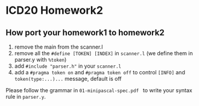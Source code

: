 # ICD20 Homework2

## How port your homework1 to homework2

1. remove the main from the scanner.l
2. remove all the `#define [TOKEN] [INDEX]` in `scanner.l` (we define them in parser.y with `%token`)
3. add `#include "parser.h"` in your `scanner.l`
4. add a `#pragma token on` and `#pragma token off` to control `[INFO]` and `token(type:...)...` message, default is off

Please follow the grammar in `01-minipascal-spec.pdf ` to write your syntax rule in `parser.y`.
